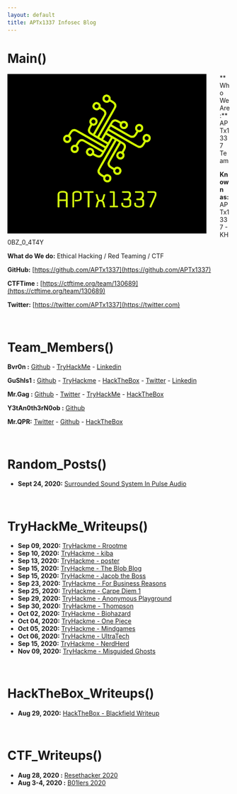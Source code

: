 ```yaml
---
layout: default
title: APTx1337 Infosec Blog
---
```


# Main()

<img style="padding-right: 30px;" align="left" src="assets/images/logo_01_450px.png">
**Who We Are:** APTx1337 Team

**Known as:** APTx1337 - KH0BZ_0_4T4Y

**What do We do:** Ethical Hacking / Red Teaming / CTF

**GitHub:** [https://github.com/APTx1337](https://github.com/APTx1337)

**CTFTime :** [https://ctftime.org/team/130689](https://ctftime.org/team/130689)

**Twitter:** [https://twitter.com/APTx1337](https://twitter.com)

<br clear="left"/>


# Team_Members()

**Bvr0n :** [Github](https://github.com/bvr0n) - [TryHackMe](https://tryhackme.com/p/bvr0n) - [Linkedin](https://www.linkedin.com/in/taha-el-ghadraoui-5921771a5)

**GuShls1 :** [Github](https://github.com/gushls1) - [TryHackme](https://tryhackme.com/p/gushls1) - [HackTheBox](https://www.hackthebox.eu/home/users/profile/248078) - [Twitter](https://twitter.com/gushls0x1) - [Linkedin](https://www.linkedin.com/in/anisse-hounaoui-117593198)

**Mr.Gag :** [Github](https://github.com/Mr-Gag) - [Twitter](https://twitter.com/x020c) - [TryHackMe](https://tryhackme.com/p/MrGag) - [HackTheBox](https://www.hackthebox.eu/home/users/profile/354210)

**Y3tAn0th3rN0ob :** [Github](https://github.com/y3tan0th3rn0ob)

**Mr.QPR:** [Twitter](https://twitter.com/qpr_mr) - [Github](https://github.com/) - [HackTheBox](https://www.hackthebox.eu)

<br clear="left">


# Random_Posts()

- **Sept 24, 2020:** [Surrounded Sound System In Pulse Audio](./posts/general/surround_soundsystem_pulseaudio.md)

<br clear="left">


# TryHackMe_Writeups()

- **Sep 09, 2020:** [TryHackme - Rrootme](./posts/thm/rrootme.md)
- **Sep 10, 2020:** [TryHackme - kiba](./posts/thm/kiba.md)
- **Sep 13, 2020:** [TryHackme - poster](./posts/thm/poster.md)
- **Sep 15, 2020:** [TryHackme - The Blob Blog](./posts/thm/the_Blob_Blog.md)
- **Sep 15, 2020:** [TryHackme - Jacob the Boss](./posts/thm/jacob_the_boss.md)
- **Sep 23, 2020:** [TryHackme - For Business Reasons](./posts/thm/forbusinessreasons.md)
- **Sep 25, 2020:** [TryHackme - Carpe Diem 1](./posts/thm/carpediem1.md)
- **Sep 29, 2020:** [TryHackme - Anonymous Playground](./posts/thm/anonymousplayground.md)
- **Sep 30, 2020:** [TryHackme - Thompson](./posts/thm/thompson.md)
- **Oct 02, 2020:** [TryHackme - Biohazard](./posts/thm/Biohazard.md)
- **Oct 04, 2020:** [TryHackme - One Piece](./posts/thm/one_piece.md)
- **Oct 05, 2020:** [TryHackme - Mindgames](./posts/thm/Mindgames.md)
- **Oct 06, 2020:** [TryHackme - UltraTech](./posts/thm/UltraTech.md)
- **Sep 15, 2020:** [TryHackme - NerdHerd](./posts/thm/nerdherd.md)
- **Nov 09, 2020:** [TryHackme - Misguided Ghosts](./posts/thm/misguided_Ghosts.md)

<br clear="left">


# HackTheBox_Writeups()

- **Aug 29, 2020:** [HackTheBox - Blackfield Writeup](./posts/htb/blackfield.md)

<br clear="left">


# CTF_Writeups()

- **Aug 28, 2020  :** [Resethacker 2020](./posts/ctf/resethacker.md)
- **Aug 3-4, 2020 :** [B01lers 2020](./posts/ctf/b01lers.md)

<br>
<br>
<br>
